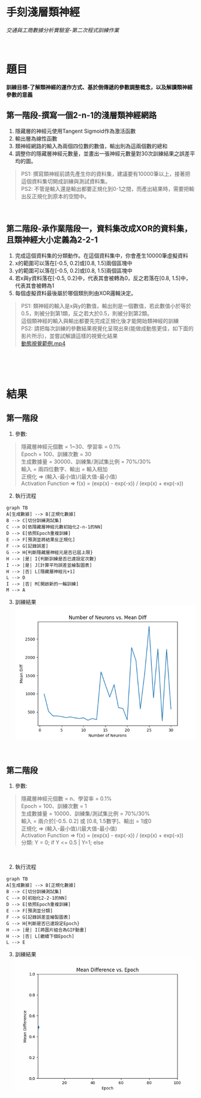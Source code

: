 # 手刻淺層類神經
*交通與工商數據分析實驗室-第二次程式訓練作業*
<br>
<br>
<br>

# 題目
**訓練目標-了解類神經的運作方式、基於倒傳遞的參數調整概念，以及解讀類神經參數的意義**

## 第一階段-撰寫一個2-n-1的淺層類神經網路
1. 隱藏層的神經元使用Tangent Sigmoid作為激活函數
1. 輸出層為線性函數
1. 類神經網路的輸入為兩個四位數的數值，輸出則為這兩個數的總和
1. 調整你的隱藏層神經元數量，並畫出一張神經元數量對30次訓練結果之誤差平均的圖。
> PS1: 撰寫類神經前請先產生你的資料集，建議要有10000筆以上，接著把這個資料集切開成訓練與測試資料集。<br>
> PS2: 不管是輸入還是輸出都要正規化到0-1之間，而產出結果時，需要把輸出反正規化到原本的空間中。
<br>

## 第二階段-承作業階段一，資料集改成XOR的資料集，且類神經大小定義為2-2-1
1. 完成這個資料集的分類動作。在這個資料集中，你會產生10000筆虛擬資料
1. x的範圍可以落在[-0.5, 0.2]或[0.8, 1.5]兩個區塊中
1. y的範圍可以落在[-0.5, 0.2]或[0.8, 1.5]兩個區塊中
1. 若x與y資料落在[-0.5, 0.2]中，代表其會被轉為0，反之若落在[0.8, 1.5]中，代表其會被轉為1
1. 每個虛擬資料最後屬於哪個類別則由XOR邏輯決定。
> PS1: 類神經的輸入是x與y的數值，輸出則是一個數值，若此數值小於等於0.5，則被分到第1類，反之若大於0.5，則被分到第2類。<br>這個類神經的輸入與輸出都要先完成正規化後才能開始類神經的訓練<br>
> PS2: 請把每次訓練的參數結果視覺化呈現出來(能做成動態更佳，如下面的影片所示)，並嘗試解讀這樣的視覺化結果 <br>
[動態視覺範例.mp4](https://github.com/jihshiann/NeuralNetwork/blob/main/%E5%8B%95%E6%85%8B%E8%A6%96%E8%A6%BA%E7%AF%84%E4%BE%8B.mp4)
<br>
<br>
<br>

# 結果
## 第一階段
1. 參數: <br>
> 隱藏層神經元個數 = 1~30、學習率 = 0.1% <br>
> Epoch = 100、訓練次數 = 30 <br>
> 生成數據量 = 30000、訓練集/測試集比例 = 70%/30% <br>
> 輸入 = 兩四位數字、輸出 = 輸入相加 <br>
> 正規化 => (輸入-最小值)/(最大值-最小值) <br>
> Activation Function => f(x) = (exp(x) - exp(-x)) / (exp(x) + exp(-x))<br>

2. 執行流程
```mermaid
graph TB
A[生成數據] --> B[正規化數據]
B --> C[切分訓練測試集]
C --> D[依隱藏層神經元數初始化2-n-1的NN]
D --> E[依照Epoch重複訓練]
E --> F[預測並將結果反正規化]
F --> G[記錄誤差]
G --> H{判斷隱藏層神經元是否已屆上限}
H --> |是| I{判斷訓練是否已達設定次數}
I --> |是| J[計算平均誤差並繪製圖表]
H --> |否| L[隱藏層神經元+1]
L --> D
I --> |否| M[開啟新的一輪訓練]
M --> A
```
3. 訓練結果 <br>
![image](第一階段結果視覺化.png)
<br>

## 第二階段
1. 參數: <br>
> 隱藏層神經元個數 = n、學習率 = 0.1% <br>
> Epoch = 100、訓練次數 = 1 <br>
> 生成數據量 = 10000、訓練集/測試集比例 = 70%/30% <br>
> 輸入 = 兩介於[-0.5. 0.2] 或 [0.8, 1.5數字]、輸出 = 1或0 <br>
> 正規化 => (輸入-最小值)/(最大值-最小值) <br>
> Activation Function => f(x) = (exp(x) - exp(-x)) / (exp(x) + exp(-x))<br>
> 分類: Y = 0; if Y <= 0.5 | Y=1; else
<br>

2. 執行流程
```mermaid
graph TB
A[生成數據] --> B[正規化數據]
B --> C[切分訓練測試集]
C --> D[初始化2-2-1的NN]
D --> E[依照Epoch重複訓練]
E --> F[預測並分類]
F --> G[記錄誤差並繪製圖表]
G --> H{判斷是否已達設定Epoch}
H --> |是| I[將圖片組合為GIF動畫]
H --> |否| L[繼續下個Epoch]
L --> E
```
3. 訓練結果 <br>
![image](第二階段結果視覺化.gif)


